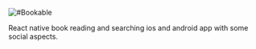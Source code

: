 ![#Bookable](https://imgur.com/DiFQRiK)

React native book reading and searching ios and android app with some social aspects.
